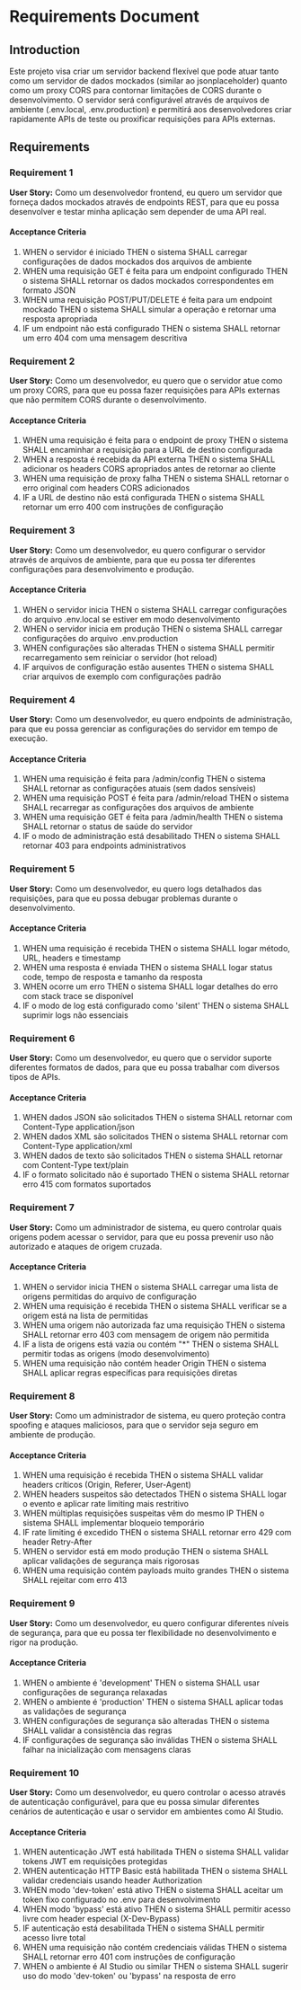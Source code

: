 # Requirements Document

## Introduction

Este projeto visa criar um servidor backend flexível que pode atuar tanto como um servidor de dados mockados (similar ao jsonplaceholder) quanto como um proxy CORS para contornar limitações de CORS durante o desenvolvimento. O servidor será configurável através de arquivos de ambiente (.env.local, .env.production) e permitirá aos desenvolvedores criar rapidamente APIs de teste ou proxificar requisições para APIs externas.

## Requirements

### Requirement 1

**User Story:** Como um desenvolvedor frontend, eu quero um servidor que forneça dados mockados através de endpoints REST, para que eu possa desenvolver e testar minha aplicação sem depender de uma API real.

#### Acceptance Criteria

1. WHEN o servidor é iniciado THEN o sistema SHALL carregar configurações de dados mockados dos arquivos de ambiente
2. WHEN uma requisição GET é feita para um endpoint configurado THEN o sistema SHALL retornar os dados mockados correspondentes em formato JSON
3. WHEN uma requisição POST/PUT/DELETE é feita para um endpoint mockado THEN o sistema SHALL simular a operação e retornar uma resposta apropriada
4. IF um endpoint não está configurado THEN o sistema SHALL retornar um erro 404 com uma mensagem descritiva

### Requirement 2

**User Story:** Como um desenvolvedor, eu quero que o servidor atue como um proxy CORS, para que eu possa fazer requisições para APIs externas que não permitem CORS durante o desenvolvimento.

#### Acceptance Criteria

1. WHEN uma requisição é feita para o endpoint de proxy THEN o sistema SHALL encaminhar a requisição para a URL de destino configurada
2. WHEN a resposta é recebida da API externa THEN o sistema SHALL adicionar os headers CORS apropriados antes de retornar ao cliente
3. WHEN uma requisição de proxy falha THEN o sistema SHALL retornar o erro original com headers CORS adicionados
4. IF a URL de destino não está configurada THEN o sistema SHALL retornar um erro 400 com instruções de configuração

### Requirement 3

**User Story:** Como um desenvolvedor, eu quero configurar o servidor através de arquivos de ambiente, para que eu possa ter diferentes configurações para desenvolvimento e produção.

#### Acceptance Criteria

1. WHEN o servidor inicia THEN o sistema SHALL carregar configurações do arquivo .env.local se estiver em modo desenvolvimento
2. WHEN o servidor inicia em produção THEN o sistema SHALL carregar configurações do arquivo .env.production
3. WHEN configurações são alteradas THEN o sistema SHALL permitir recarregamento sem reiniciar o servidor (hot reload)
4. IF arquivos de configuração estão ausentes THEN o sistema SHALL criar arquivos de exemplo com configurações padrão

### Requirement 4

**User Story:** Como um desenvolvedor, eu quero endpoints de administração, para que eu possa gerenciar as configurações do servidor em tempo de execução.

#### Acceptance Criteria

1. WHEN uma requisição é feita para /admin/config THEN o sistema SHALL retornar as configurações atuais (sem dados sensíveis)
2. WHEN uma requisição POST é feita para /admin/reload THEN o sistema SHALL recarregar as configurações dos arquivos de ambiente
3. WHEN uma requisição GET é feita para /admin/health THEN o sistema SHALL retornar o status de saúde do servidor
4. IF o modo de administração está desabilitado THEN o sistema SHALL retornar 403 para endpoints administrativos

### Requirement 5

**User Story:** Como um desenvolvedor, eu quero logs detalhados das requisições, para que eu possa debugar problemas durante o desenvolvimento.

#### Acceptance Criteria

1. WHEN uma requisição é recebida THEN o sistema SHALL logar método, URL, headers e timestamp
2. WHEN uma resposta é enviada THEN o sistema SHALL logar status code, tempo de resposta e tamanho da resposta
3. WHEN ocorre um erro THEN o sistema SHALL logar detalhes do erro com stack trace se disponível
4. IF o modo de log está configurado como 'silent' THEN o sistema SHALL suprimir logs não essenciais

### Requirement 6

**User Story:** Como um desenvolvedor, eu quero que o servidor suporte diferentes formatos de dados, para que eu possa trabalhar com diversos tipos de APIs.

#### Acceptance Criteria

1. WHEN dados JSON são solicitados THEN o sistema SHALL retornar com Content-Type application/json
2. WHEN dados XML são solicitados THEN o sistema SHALL retornar com Content-Type application/xml
3. WHEN dados de texto são solicitados THEN o sistema SHALL retornar com Content-Type text/plain
4. IF o formato solicitado não é suportado THEN o sistema SHALL retornar erro 415 com formatos suportados

### Requirement 7

**User Story:** Como um administrador de sistema, eu quero controlar quais origens podem acessar o servidor, para que eu possa prevenir uso não autorizado e ataques de origem cruzada.

#### Acceptance Criteria

1. WHEN o servidor inicia THEN o sistema SHALL carregar uma lista de origens permitidas do arquivo de configuração
2. WHEN uma requisição é recebida THEN o sistema SHALL verificar se a origem está na lista de permitidas
3. WHEN uma origem não autorizada faz uma requisição THEN o sistema SHALL retornar erro 403 com mensagem de origem não permitida
4. IF a lista de origens está vazia ou contém "*" THEN o sistema SHALL permitir todas as origens (modo desenvolvimento)
5. WHEN uma requisição não contém header Origin THEN o sistema SHALL aplicar regras específicas para requisições diretas

### Requirement 8

**User Story:** Como um administrador de sistema, eu quero proteção contra spoofing e ataques maliciosos, para que o servidor seja seguro em ambiente de produção.

#### Acceptance Criteria

1. WHEN uma requisição é recebida THEN o sistema SHALL validar headers críticos (Origin, Referer, User-Agent)
2. WHEN headers suspeitos são detectados THEN o sistema SHALL logar o evento e aplicar rate limiting mais restritivo
3. WHEN múltiplas requisições suspeitas vêm do mesmo IP THEN o sistema SHALL implementar bloqueio temporário
4. IF rate limiting é excedido THEN o sistema SHALL retornar erro 429 com header Retry-After
5. WHEN o servidor está em modo produção THEN o sistema SHALL aplicar validações de segurança mais rigorosas
6. WHEN uma requisição contém payloads muito grandes THEN o sistema SHALL rejeitar com erro 413

### Requirement 9

**User Story:** Como um desenvolvedor, eu quero configurar diferentes níveis de segurança, para que eu possa ter flexibilidade no desenvolvimento e rigor na produção.

#### Acceptance Criteria

1. WHEN o ambiente é 'development' THEN o sistema SHALL usar configurações de segurança relaxadas
2. WHEN o ambiente é 'production' THEN o sistema SHALL aplicar todas as validações de segurança
3. WHEN configurações de segurança são alteradas THEN o sistema SHALL validar a consistência das regras
4. IF configurações de segurança são inválidas THEN o sistema SHALL falhar na inicialização com mensagens claras

### Requirement 10

**User Story:** Como um desenvolvedor, eu quero controlar o acesso através de autenticação configurável, para que eu possa simular diferentes cenários de autenticação e usar o servidor em ambientes como AI Studio.

#### Acceptance Criteria

1. WHEN autenticação JWT está habilitada THEN o sistema SHALL validar tokens JWT em requisições protegidas
2. WHEN autenticação HTTP Basic está habilitada THEN o sistema SHALL validar credenciais usando header Authorization
3. WHEN modo 'dev-token' está ativo THEN o sistema SHALL aceitar um token fixo configurado no .env para desenvolvimento
4. WHEN modo 'bypass' está ativo THEN o sistema SHALL permitir acesso livre com header especial (X-Dev-Bypass)
5. IF autenticação está desabilitada THEN o sistema SHALL permitir acesso livre total
6. WHEN uma requisição não contém credenciais válidas THEN o sistema SHALL retornar erro 401 com instruções de configuração
7. WHEN o ambiente é AI Studio ou similar THEN o sistema SHALL sugerir uso do modo 'dev-token' ou 'bypass' na resposta de erro